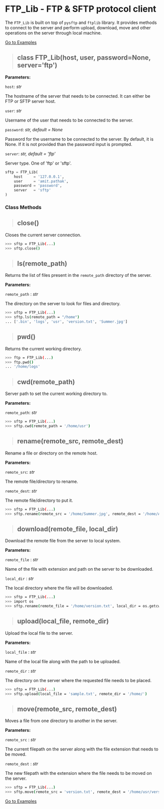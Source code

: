 # FTP_Lib - FTP & SFTP protocol client

The `FTP_Lib` is built on top of `pysftp` and `ftplib` library. It provides methods to connect to the server and perform upload, download, move and other operations on the server through local machine.

[Go to Examples](Examples.md)

> ## class FTP_Lib(host, user, password=None, server='ftp')

**Parameters:**

`host`: _str_
    
The hostname of the server that needs to be connected. It can either be FTP or SFTP server host.

`user`: _str_

Username of the user that needs to be connected to the server.

`password`: _str, default = None_

Password for the username to be connected to the server. By default, it is None. If it is not provided than the password input is prompted.

`server`: _str, default = 'ftp'_

Server type. One of 'ftp' or 'sftp'.

```python
sftp = FTP_Lib(
    host     = '127.0.0.1',
    user     = 'amit.pathak',
    password = 'password',
    server   = 'sftp'
)
```

### Class Methods

> ## close()

Closes the current server connection.

```bash
>>> sftp = FTP_Lib(...)
>>> sftp.close()
```

> ## ls(remote_path)

Returns the list of files present in the `remote_path` directory of the server.

**Parameters:**

`remote_path` : _str_
    
The directory on the server to look for files and directory.

```bash
>>> sftp = FTP_Lib(...)
>>> sftp.ls(remote_path = "/home")
... ['.bin', 'logs', 'usr', 'version.txt', 'Summer.jpg']
```

> ## pwd()

Returns the current working directory.

```bash
>>> ftp = FTP_Lib(...)
>>> ftp.pwd()
... '/home/logs'
```

> ## cwd(remote_path)

Server path to set the current working directory to.

**Parameters:**

`remote_path`: _str_

```bash
>>> sftp = FTP_Lib(...)
>>> sftp.cwd(remote_path = '/home/usr')
```

> ## rename(remote_src, remote_dest)

Rename a file or directory on the remote host.

**Parameters:**

`remote_src`: _str_

The remote file/directory to rename.

`remote_dest`: _str_

The remote file/directory to put it.

```bash
>>> sftp = FTP_Lib(...)
>>> sftp.rename(remote_src = '/home/Summer.jpg', remote_dest = '/home/Autumn.jpg')
```

> ## download(remote_file, local_dir)

Download the remote file from the server to local system.

**Parameters:**

`remote_file` : _str_

Name of the file with extension and path on the server to be downloaded.

`local_dir` : _str_

The local directory where the file will be downloaded.

```bash
>>> sftp = FTP_Lib(...)
>>> import os
>>> sftp.rename(remote_file = '/home/version.txt', local_dir = os.getcwd())
```

> ## upload(local_file, remote_dir)

Upload the local file to the server.

**Parameters:**

`local_file` : _str_

Name of the local file along with the path to be uploaded.

`remote_dir` : _str_

The directory on the server where the requested file needs to be placed.

```bash
>>> sftp = FTP_Lib(...)
>>> sftp.upload(local_file = 'sample.txt', remote_dir = '/home/')
```

> ## move(remote_src, remote_dest)

Moves a file from one directory to another in the server.

**Parameters:**

`remote_src` : _str_

The current filepath on the server along with the file extension that needs to be moved.

`remote_dest` : _str_

The new filepath with the extension where the file needs to be moved on the server.

```bash
>>> sftp = FTP_Lib(...)
>>> sftp.move(remote_src = 'version.txt', remote_dest = '/home/usr/version.txt')
```

[Go to Examples](Examples.md)
